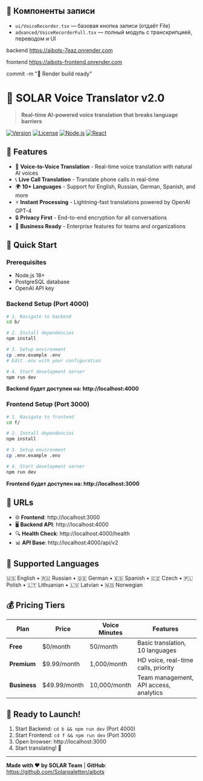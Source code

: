 ## 🎤 Компоненты записи

- `ui/VoiceRecorder.tsx` — базовая кнопка записи (отдаёт File)
- `advanced/VoiceRecorderFull.tsx` — полный модуль с транскрипцией, переводом и UI



backend  https://aibots-7eaz.onrender.com

frontend https://aibots-frontend.onrender.com

commit -m "🚀 Render build ready"

# 🚀 SOLAR Voice Translator v2.0

> **Real-time AI-powered voice translation that breaks language barriers**

[![Version](https://img.shields.io/badge/version-2.0.0-blue.svg)](https://github.com/Solarpaletten/aibots)
[![License](https://img.shields.io/badge/license-MIT-green.svg)](LICENSE)
[![Node.js](https://img.shields.io/badge/node-%3E%3D18.0.0-brightgreen.svg)](https://nodejs.org/)
[![React](https://img.shields.io/badge/react-18.2.0-blue.svg)](https://reactjs.org/)

## 🌟 Features

- 🎤 **Voice-to-Voice Translation** - Real-time voice translation with natural AI voices
- 📞 **Live Call Translation** - Translate phone calls in real-time
- 🌍 **10+ Languages** - Support for English, Russian, German, Spanish, and more
- ⚡ **Instant Processing** - Lightning-fast translations powered by OpenAI GPT-4
- 🔒 **Privacy First** - End-to-end encryption for all conversations
- 💼 **Business Ready** - Enterprise features for teams and organizations

## 🚀 Quick Start

### Prerequisites

- Node.js 18+ 
- PostgreSQL database
- OpenAI API key

### Backend Setup (Port 4000)

```bash
# 1. Navigate to backend
cd b/

# 2. Install dependencies
npm install

# 3. Setup environment
cp .env.example .env
# Edit .env with your configuration

# 4. Start development server
npm run dev
```

**Backend будет доступен на: http://localhost:4000**

### Frontend Setup (Port 3000)

```bash
# 1. Navigate to frontend
cd f/

# 2. Install dependencies
npm install

# 3. Setup environment
cp .env.example .env

# 4. Start development server
npm run dev
```

**Frontend будет доступен на: http://localhost:3000**

## 🎯 URLs

- 🌐 **Frontend**: http://localhost:3000
- 🖥️ **Backend API**: http://localhost:4000
- 🔍 **Health Check**: http://localhost:4000/health
- 📊 **API Base**: http://localhost:4000/api/v2

## 📱 Supported Languages

🇺🇸 English • 🇷🇺 Russian • 🇩🇪 German • 🇪🇸 Spanish • 🇨🇿 Czech • 🇵🇱 Polish • 🇱🇹 Lithuanian • 🇱🇻 Latvian • 🇳🇴 Norwegian

## 💰 Pricing Tiers

| Plan | Price | Voice Minutes | Features |
|------|-------|---------------|----------|
| **Free** | $0/month | 50/month | Basic translation, 10 languages |
| **Premium** | $9.99/month | 1,000/month | HD voice, real-time calls, priority |
| **Business** | $49.99/month | 10,000/month | Team management, API access, analytics |

## 🚀 Ready to Launch!

1. Start Backend: `cd b && npm run dev` (Port 4000)
2. Start Frontend: `cd f && npm run dev` (Port 3000)
3. Open browser: http://localhost:3000
4. Start translating! 🎤

---

**Made with ❤️ by SOLAR Team** | **GitHub**: https://github.com/Solarpaletten/aibots
